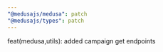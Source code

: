 ```yaml
---
"@medusajs/medusa": patch
"@medusajs/types": patch
---
```


feat(medusa,utils): added campaign get endpoints
